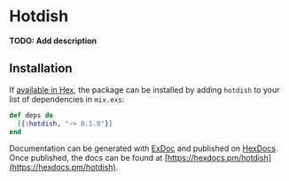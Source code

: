 # Hotdish

**TODO: Add description**

## Installation

If [available in Hex](https://hex.pm/docs/publish), the package can be installed
by adding `hotdish` to your list of dependencies in `mix.exs`:

```elixir
def deps do
  [{:hotdish, "~> 0.1.0"}]
end
```

Documentation can be generated with [ExDoc](https://github.com/elixir-lang/ex_doc)
and published on [HexDocs](https://hexdocs.pm). Once published, the docs can
be found at [https://hexdocs.pm/hotdish](https://hexdocs.pm/hotdish).

